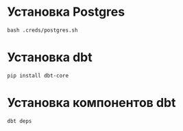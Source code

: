 # Установка Postgres
  
```
bash .creds/postgres.sh
```

# Установка dbt 

```
pip install dbt-core
```

# Установка компонентов dbt 
```
dbt deps
```
